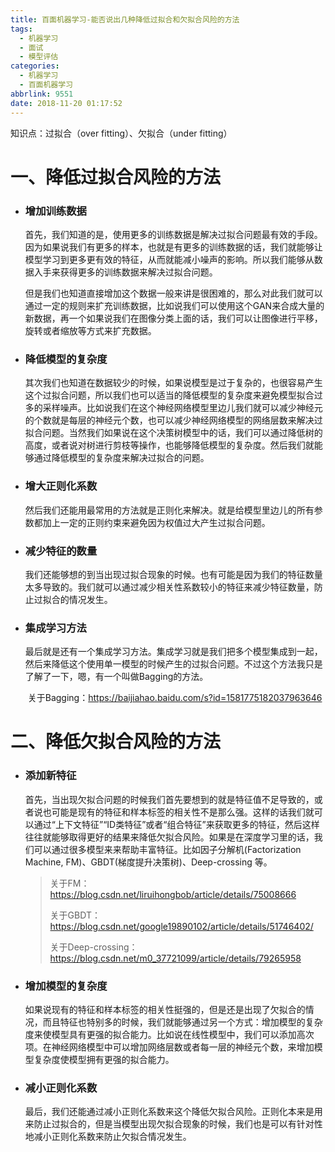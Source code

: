 ```yaml
---
title: 百面机器学习-能否说出几种降低过拟合和欠拟合风险的方法
tags:
  - 机器学习
  - 面试
  - 模型评估
categories:
  - 机器学习
  - 百面机器学习
abbrlink: 9551
date: 2018-11-20 01:17:52
---
```


知识点：过拟合（over fitting）、欠拟合（under fitting）

<!-- more -->

# 一、降低过拟合风险的方法

- ### 增加训练数据

  ​        首先，我们知道的是，使用更多的训练数据是解决过拟合问题最有效的手段。因为如果说我们有更多的样本，也就是有更多的训练数据的话，我们就能够让模型学习到更多更有效的特征，从而就能减小噪声的影响。所以我们能够从数据入手来获得更多的训练数据来解决过拟合问题。<!-- more -->

  ​        但是我们也知道直接增加这个数据一般来讲是很困难的，那么对此我们就可以通过一定的规则来扩充训练数据，比如说我们可以使用这个GAN来合成大量的新数据，再一个如果说我们在图像分类上面的话，我们可以让图像进行平移，旋转或者缩放等方式来扩充数据。

- ### 降低模型的复杂度

  ​        其次我们也知道在数据较少的时候，如果说模型是过于复杂的，也很容易产生这个过拟合问题，所以我们也可以适当的降低模型的复杂度来避免模型拟合过多的采样噪声。
  ​        比如说我们在这个神经网络模型里边儿我们就可以减少神经元的个数就是每层的神经元个数，也可以减少神经网络模型的网络层数来解决过拟合问题。当然我们如果说在这个决策树模型中的话，我们可以通过降低树的高度，或者说对树进行剪枝等操作，也能够降低模型的复杂度。
  ​        然后我们就能够通过降低模型的复杂度来解决过拟合的问题。

- ### 增大正则化系数

  ​        然后我们还能用最常用的方法就是正则化来解决。就是给模型里边儿的所有参数都加上一定的正则约束来避免因为权值过大产生过拟合问题。

- ### 减少特征的数量

  ​        我们还能够想的到当出现过拟合现象的时候。也有可能是因为我们的特征数量太多导致的。我们就可以通过减少相关性系数较小的特征来减少特征数量，防止过拟合的情况发生。

- ### 集成学习方法

  ​        最后就是还有一个集成学习方法。集成学习就是我们把多个模型集成到一起，然后来降低这个使用单一模型的时候产生的过拟合问题。不过这个方法我只是了解了一下，嗯，有一个叫做Bagging的方法。

  ​        关于Bagging：https://baijiahao.baidu.com/s?id=1581775182037963646



# 二、降低欠拟合风险的方法 

- ### 添加新特征

  ​        首先，当出现欠拟合问题的时候我们首先要想到的就是特征值不足导致的，或者说也可能是现有的特征和样本标签的相关性不是那么强。
  ​        这样的话我们就可以通过“上下文特征”“ID类特征”或者“组合特征”来获取更多的特征，然后这样往往就能够取得更好的结果来降低欠拟合风险。
  ​        如果是在深度学习里的话，我们可以通过很多模型来来帮助丰富特征。比如因子分解机(Factorization Machine, FM)、GBDT(梯度提升决策树)、Deep-crossing 等。

  > 关于FM：https://blog.csdn.net/liruihongbob/article/details/75008666
  >
  > 关于GBDT：https://blog.csdn.net/google19890102/article/details/51746402/
  >
  > 关于Deep-crossing：https://blog.csdn.net/m0_37721099/article/details/79265958

- ### 增加模型的复杂度

  ​        如果说现有的特征和样本标签的相关性挺强的，但是还是出现了欠拟合的情况，而且特征也特别多的时候，我们就能够通过另一个方式：增加模型的复杂度来使模型具有更强的拟合能力。
  ​        比如说在线性模型中，我们可以添加高次项。在神经网络模型中可以增加网络层数或者每一层的神经元个数，来增加模型复杂度使模型拥有更强的拟合能力。

- ### 减小正则化系数

  ​        最后，我们还能通过减小正则化系数来这个降低欠拟合风险。正则化本来是用来防止过拟合的，但是当模型出现欠拟合现象的时候，我们也是可以有针对性地减小正则化系数来防止欠拟合情况发生。